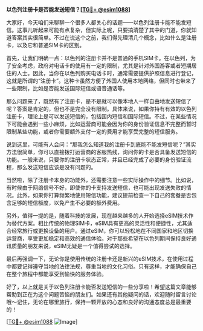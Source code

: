 **以色列注册卡是否能发送短信？[[TG💪+ @esim1088](https://t.me/s/esim1088)]**

大家好，今天咱们来聊聊一个很多人都关心的话题——以色列注册卡能不能发短信。这事儿听起来可能有点复杂，但实际上呢，只要搞清楚了其中的门道，你就知道答案其实很简单。不过在说这个之前，我们得先理清几个概念，比如什么是注册卡，以及它和普通SIM卡的区别。

首先，让我们明确一点：以色列的注册卡并不是普通的手机SIM卡。在以色列，为了安全考虑，政府对电话卡的使用有一定的限制，尤其是针对外国游客或者短期居住的人士。因此，当你在以色列购买电话卡时，通常需要提供护照信息进行登记，这就是所谓的“注册卡”。这种卡虽然方便了外国人使用本地网络，但同时也带来了一些限制，比如是否能发送国际短信或语音通话等。

那么问题来了，既然有了注册卡，是不是就可以像本地人一样自由地发送短信了呢？答案是肯定的，但也不是完全没有限制。具体来说，如果你持有有效的以色列注册卡，理论上是可以发送短信的，包括国内短信和国际短信。不过，在某些情况下可能会遇到一些小麻烦，比如运营商可能会因为你的身份验证信息不完整而暂时限制某些功能，或者你需要额外支付一定的费用才能享受完整的短信服务。

说到这里，可能有人会问：“那我怎么知道我的注册卡到底能不能发短信呢？”其实方法很简单，你可以直接拨打运营商的客服热线，询问你的卡是否具备发送短信的功能。一般来说，只要你的注册卡状态正常，并且已经完成了必要的身份验证流程，那么发送短信应该是没有问题的。

当然啦，除了注册卡本身的功能外，还需要注意一些实际操作中的细节。比如说，有时候由于网络信号不好，即使你的卡支持发送短信，也可能出现发送失败的情况。此外，如果你打算频繁地使用短信功能，建议提前检查一下自己的套餐是否包含足够的短信额度，以免产生不必要的额外费用。

另外，值得一提的是，随着科技的发展，现在越来越多的人开始选择eSIM技术作为替代方案。相比传统的物理SIM卡，eSIM具有更高的灵活性和便捷性，尤其适合经常旅行或更换设备的用户。通过eSIM，你可以轻松地在不同国家和地区切换运营商，享受更加稳定和高效的通信体验。对于那些希望在以色列期间保持良好通讯质量的朋友来说，eSIM无疑是一个值得尝试的选择。

最后再强调一下，无论你是使用传统的注册卡还是新兴的eSIM技术，在使用过程中都要记得遵守当地的法律法规，尊重当地的文化习俗。只有这样，才能确保自己在整个旅程中都能享受到愉快的服务体验。

好了，以上就是关于以色列注册卡能否发送短信的一些分享啦！希望这篇文章能够帮助到正在为这个问题苦恼的朋友们。如果还有其他疑问的话，欢迎随时留言讨论哦～记住，无论在哪里旅行，保持一颗开放的心态和良好的沟通态度总是最重要的！

[[TG💪+ @esim1088](https://t.me/s/esim1088) ![Image](https://i.postimg.cc/4NQfJmqS/Snipaste-2025-05-13-00-14-12.png)]